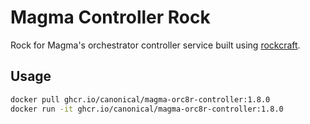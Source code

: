 # Magma Controller Rock

Rock for Magma's orchestrator controller service built using [rockcraft](https://github.com/canonical/rockcraft). 

## Usage

```bash
docker pull ghcr.io/canonical/magma-orc8r-controller:1.8.0
docker run -it ghcr.io/canonical/magma-orc8r-controller:1.8.0
```
